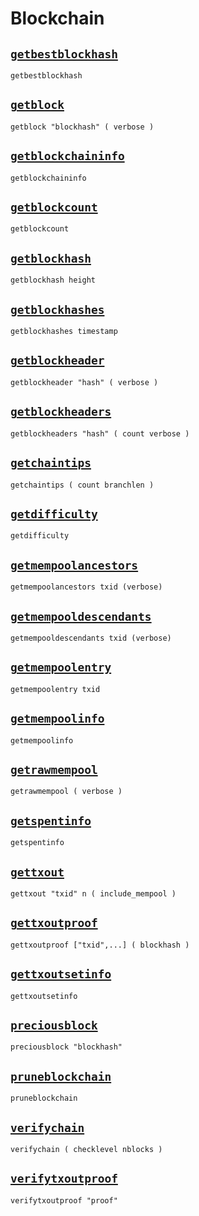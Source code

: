 # Blockchain
## [`getbestblockhash`](getbestblockhash.md)
```
getbestblockhash
```

## [`getblock`](getblock.md)
```
getblock "blockhash" ( verbose )
```

## [`getblockchaininfo`](getblockchaininfo.md)
```
getblockchaininfo
```

## [`getblockcount`](getblockcount.md)
```
getblockcount
```

## [`getblockhash`](getblockhash.md)
```
getblockhash height
```

## [`getblockhashes`](getblockhashes.md)
```
getblockhashes timestamp
```

## [`getblockheader`](getblockheader.md)
```
getblockheader "hash" ( verbose )
```

## [`getblockheaders`](getblockheaders.md)
```
getblockheaders "hash" ( count verbose )
```

## [`getchaintips`](getchaintips.md)
```
getchaintips ( count branchlen )
```

## [`getdifficulty`](getdifficulty.md)
```
getdifficulty
```

## [`getmempoolancestors`](getmempoolancestors.md)
```
getmempoolancestors txid (verbose)
```

## [`getmempooldescendants`](getmempooldescendants.md)
```
getmempooldescendants txid (verbose)
```

## [`getmempoolentry`](getmempoolentry.md)
```
getmempoolentry txid
```

## [`getmempoolinfo`](getmempoolinfo.md)
```
getmempoolinfo
```

## [`getrawmempool`](getrawmempool.md)
```
getrawmempool ( verbose )
```

## [`getspentinfo`](getspentinfo.md)
```
getspentinfo
```

## [`gettxout`](gettxout.md)
```
gettxout "txid" n ( include_mempool )
```

## [`gettxoutproof`](gettxoutproof.md)
```
gettxoutproof ["txid",...] ( blockhash )
```

## [`gettxoutsetinfo`](gettxoutsetinfo.md)
```
gettxoutsetinfo
```

## [`preciousblock`](preciousblock.md)
```
preciousblock "blockhash"
```

## [`pruneblockchain`](pruneblockchain.md)
```
pruneblockchain
```

## [`verifychain`](verifychain.md)
```
verifychain ( checklevel nblocks )
```

## [`verifytxoutproof`](verifytxoutproof.md)
```
verifytxoutproof "proof"
```

